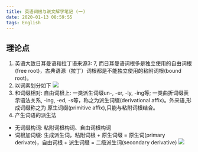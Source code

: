 ```yaml
---
title: 英语词根与说文解字笔记 (一)
date: 2020-01-13 08:59:55
tags: English
---
```

## 理论点
1. 英语大致日耳曼语和拉丁语来源3: 7, 而日耳曼语词根多是独立使用的自由词根(free root)，古典语源（拉丁）词根都是不能独立使用的粘附词根(bound root)。
2. 以词素划分如下
![](/images/2020-01-13-english.png)
3. 和词缀相对: 自由词根上: 一类派生词缀un-, -er, -ly, -ing等; 一类曲折词缀表示语法关系, -ing, -ed, -s等，称之为派生词缀(derivational affix)。外来语,形成词缀称之为 原生词缀(primitive affix),只能与粘附词根结合。
4. 产生词语的派生法
 - 无词缀构词: 粘附词根构词、自由词根构词
 - 词根加词缀: 生成派生词，粘附词根 + 原生词缀 = 原生词(primary derivate)，自由词根 + 派生词缀 = 二级派生词(secondary derivative)
 ![](/images/2020-01-13-derivative.png)